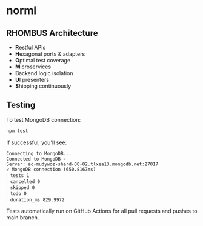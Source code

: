# norml

## RHOMBUS Architecture
- **R**estful APIs
- **H**exagonal ports & adapters
- **O**ptimal test coverage
- **M**icroservices
- **B**ackend logic isolation
- **U**I presenters
- **S**hipping continuously

## Testing

To test MongoDB connection:
```bash
npm test
```

If successful, you'll see:
```
Connecting to MongoDB...
Connected to MongoDB ✓
Server: ac-mudywoz-shard-00-02.tlxea13.mongodb.net:27017
✔ MongoDB connection (650.8167ms)
ℹ tests 1
ℹ cancelled 0
ℹ skipped 0
ℹ todo 0
ℹ duration_ms 829.9972
```

Tests automatically run on GitHub Actions for all pull requests and pushes to main branch.